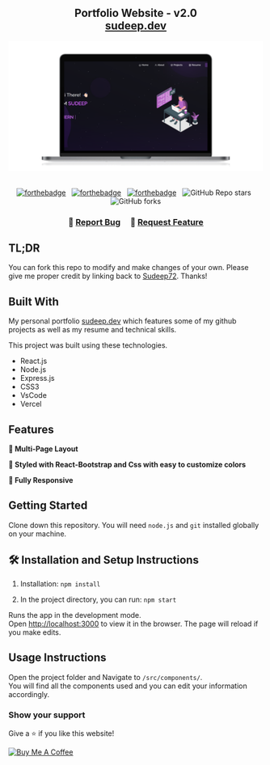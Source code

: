 <h2 align="center">
  Portfolio Website - v2.0<br/>
  <a href="http://sudeepdev.software/" target="_blank">sudeep.dev</a>
</h2>
<div align="center">
  <img alt="Demo" src="./Images/readme-img3.png" />
</div>

<br/>

<center>

[![forthebadge](https://forthebadge.com/images/badges/built-with-love.svg)](https://forthebadge.com) &nbsp;
[![forthebadge](https://forthebadge.com/images/badges/made-with-javascript.svg)](https://forthebadge.com) &nbsp;
[![forthebadge](https://forthebadge.com/images/badges/open-source.svg)](https://forthebadge.com) &nbsp;
![GitHub Repo stars](https://img.shields.io/github/stars/Sudeep72/Portfolio?color=red&logo=github&style=for-the-badge) &nbsp;
![GitHub forks](https://img.shields.io/github/forks/Sudeep72/Portfolio?color=red&logo=github&style=for-the-badge)

</center>

<h3 align="center">
    🔹
    <a href="https://github.com/Sudeep72/Portfolio/issues">Report Bug</a> &nbsp; &nbsp;
    🔹
    <a href="https://github.com/Sudeep72/Portfolio/issues">Request Feature</a>
</h3>

## TL;DR

You can fork this repo to modify and make changes of your own. Please give me proper credit by linking back to [Sudeep72](https://github.com/Sudeep72/Portfolio). Thanks!

## Built With

My personal portfolio <a href="http://sudeepdev.software/" target="_blank">sudeep.dev</a> which features some of my github projects as well as my resume and technical skills.<br/>

This project was built using these technologies.

- React.js
- Node.js
- Express.js
- CSS3
- VsCode
- Vercel

## Features

**📖 Multi-Page Layout**

**🎨 Styled with React-Bootstrap and Css with easy to customize colors**

**📱 Fully Responsive**

## Getting Started

Clone down this repository. You will need `node.js` and `git` installed globally on your machine.

## 🛠 Installation and Setup Instructions

1. Installation: `npm install`

2. In the project directory, you can run: `npm start`

Runs the app in the development mode.\
Open [http://localhost:3000](http://localhost:3000) to view it in the browser.
The page will reload if you make edits.

## Usage Instructions

Open the project folder and Navigate to `/src/components/`. <br/>
You will find all the components used and you can edit your information accordingly.

### Show your support

Give a ⭐ if you like this website!

<a href="https://www.buymeacoffee.com/sudeep7217u" target="_blank"><img src="https://cdn.buymeacoffee.com/buttons/v2/default-violet.png" alt="Buy Me A Coffee" height= "60px" width= "217px" ></a>
